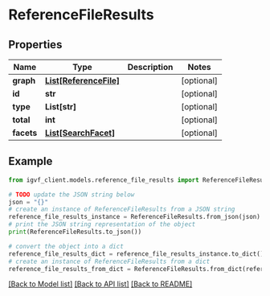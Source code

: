 # ReferenceFileResults


## Properties

Name | Type | Description | Notes
------------ | ------------- | ------------- | -------------
**graph** | [**List[ReferenceFile]**](ReferenceFile.md) |  | [optional] 
**id** | **str** |  | [optional] 
**type** | **List[str]** |  | [optional] 
**total** | **int** |  | [optional] 
**facets** | [**List[SearchFacet]**](SearchFacet.md) |  | [optional] 

## Example

```python
from igvf_client.models.reference_file_results import ReferenceFileResults

# TODO update the JSON string below
json = "{}"
# create an instance of ReferenceFileResults from a JSON string
reference_file_results_instance = ReferenceFileResults.from_json(json)
# print the JSON string representation of the object
print(ReferenceFileResults.to_json())

# convert the object into a dict
reference_file_results_dict = reference_file_results_instance.to_dict()
# create an instance of ReferenceFileResults from a dict
reference_file_results_from_dict = ReferenceFileResults.from_dict(reference_file_results_dict)
```
[[Back to Model list]](../README.md#documentation-for-models) [[Back to API list]](../README.md#documentation-for-api-endpoints) [[Back to README]](../README.md)


